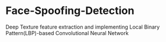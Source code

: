 # Face-Spoofing-Detection
Deep Texture feature extraction and implementing Local Binary Pattern(LBP)-based Convolutional Neural Network
